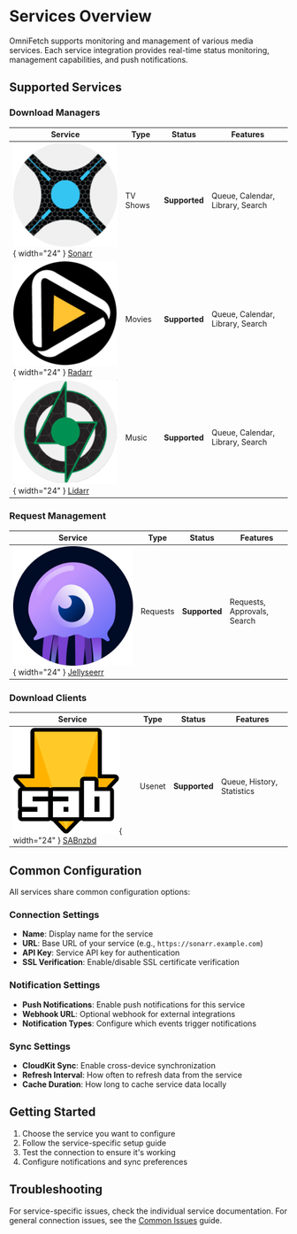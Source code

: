 # Services Overview

OmniFetch supports monitoring and management of various media services. Each service integration provides real-time status monitoring, management capabilities, and push notifications.

## Supported Services

### Download Managers

| Service | Type | Status | Features |
|---------|------|--------|----------|
| ![Sonarr](../assets/images/service-icons/sonarr-logo.png){ width="24" } [Sonarr](sonarr.md) | TV Shows | **Supported** | Queue, Calendar, Library, Search |
| ![Radarr](../assets/images/service-icons/radarr-logo.png){ width="24" } [Radarr](radarr.md) | Movies | **Supported** | Queue, Calendar, Library, Search |
| ![Lidarr](../assets/images/service-icons/lidarr-logo.png){ width="24" } [Lidarr](lidarr.md) | Music | **Supported** | Queue, Calendar, Library, Search |

### Request Management

| Service | Type | Status | Features |
|---------|------|--------|----------|
| ![Jellyseerr](../assets/images/service-icons/jellyseerr-logo.png){ width="24" } [Jellyseerr](jellyseerr.md) | Requests | **Supported** | Requests, Approvals, Search |

### Download Clients

| Service | Type | Status | Features |
|---------|------|--------|----------|
| ![SABnzbd](../assets/images/service-icons/sabnzbd-logo.png){ width="24" } [SABnzbd](sabnzbd.md) | Usenet | **Supported** | Queue, History, Statistics |

## Common Configuration

All services share common configuration options:

### Connection Settings

- **Name**: Display name for the service
- **URL**: Base URL of your service (e.g., `https://sonarr.example.com`)
- **API Key**: Service API key for authentication
- **SSL Verification**: Enable/disable SSL certificate verification

### Notification Settings

- **Push Notifications**: Enable push notifications for this service
- **Webhook URL**: Optional webhook for external integrations
- **Notification Types**: Configure which events trigger notifications

### Sync Settings

- **CloudKit Sync**: Enable cross-device synchronization
- **Refresh Interval**: How often to refresh data from the service
- **Cache Duration**: How long to cache service data locally

## Getting Started

1. Choose the service you want to configure
2. Follow the service-specific setup guide
3. Test the connection to ensure it's working
4. Configure notifications and sync preferences

## Troubleshooting

For service-specific issues, check the individual service documentation. For general connection issues, see the [Common Issues](../troubleshooting/common-issues.md) guide.